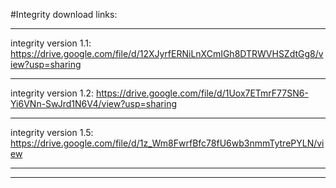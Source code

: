 #Integrity download links:

------------------------------------------------------------------------------------------------------------------------------------------

integrity version 1.1: https://drive.google.com/file/d/12XJyrfERNiLnXCmIGh8DTRWVHSZdtGg8/view?usp=sharing

------------------------------------------------------------------------------------------------------------------------------------------

integrity version 1.2: https://drive.google.com/file/d/1Uox7ETmrF77SN6-Yi6VNn-SwJrd1N6V4/view?usp=sharing

------------------------------------------------------------------------------------------------------------------------------------------

integrity version 1.5: https://drive.google.com/file/d/1z_Wm8FwrfBfc78fU6wb3nmmTytrePYLN/view

------------------------------------------------------------------------------------------------------------------------------------------



------------------------------------------------------------------------------------------------------------------------------------------

